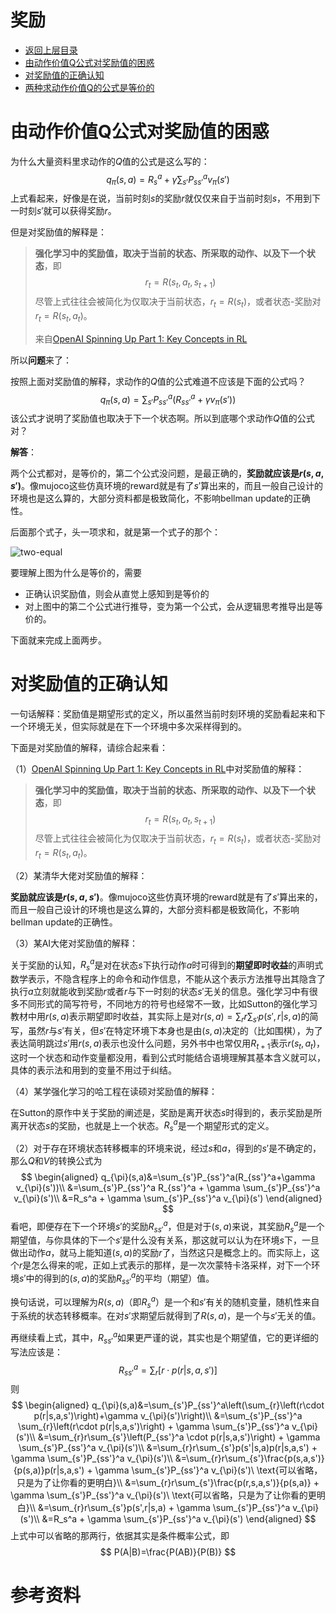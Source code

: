 # 奖励

- [返回上层目录](../state-reward-action.md)
- [由动作价值Q公式对奖励值的困惑](#由动作价值Q公式对奖励值的困惑)
- [对奖励值的正确认知](#对奖励值的正确认知)
- [两种求动作价值Q的公式是等价的](#两种求动作价值Q的公式是等价的)



# 由动作价值Q公式对奖励值的困惑

为什么大量资料里求动作的$Q$值的公式是这么写的：
$$
q_{\pi}(s,a)=R_s^a + \gamma \sum_{s'}P_{ss'}^a v_{\pi}(s')
$$
上式看起来，好像是在说，当前时刻$s$的奖励$r$就仅仅来自于当前时刻$s$，不用到下一时刻$s'$就可以获得奖励$r$。

但是对奖励值的解释是：

> **强化学习中的奖励值，取决于当前的状态、所采取的动作、以及下一个状态**，即
> $$
> r_t=R(s_t, a_t, s_{t+1})
> $$
> 尽管上式往往会被简化为仅取决于当前状态，$r_t=R(s_t)$，或者状态-奖励对$r_t=R(s_t,a_t)$。
>
> 来自[OpenAI Spinning Up Part 1: Key Concepts in RL](https://spinningup.openai.com/en/latest/spinningup/rl_intro.html#id2)

所以**问题**来了：

按照上面对奖励值的解释，求动作的$Q$值的公式难道不应该是下面的公式吗？
$$
q_{\pi}(s,a)=\sum_{s'}P_{ss'}^a(R_{ss'}^a+\gamma v_{\pi}(s'))
$$
该公式才说明了奖励值也取决于下一个状态啊。所以到底哪个求动作$Q$值的公式对？

**解答**：

两个公式都对，是等价的，第二个公式没问题，是最正确的，**奖励就应该是$r(s,a,s')$**。像mujoco这些仿真环境的reward就是有了$s'$算出来的，而且一般自己设计的环境也是这么算的，大部分资料都是极致简化，不影响bellman update的正确性。

后面那个式子，头一项求和，就是第一个式子的那个：

![two-equal](pic/two-equal.png)

要理解上图为什么是等价的，需要

* 正确认识奖励值，则会从直觉上感知到是等价的
* 对上图中的第二个公式进行推导，变为第一个公式，会从逻辑思考推导出是等价的。

下面就来完成上面两步。

# 对奖励值的正确认知

一句话解释：奖励值是期望形式的定义，所以虽然当前时刻环境的奖励看起来和下一个环境无关，但实际就是在下一个环境中多次采样得到的。

下面是对奖励值的解释，请综合起来看：

（1）[OpenAI Spinning Up Part 1: Key Concepts in RL](https://spinningup.openai.com/en/latest/spinningup/rl_intro.html#id2)中对奖励值的解释：

> **强化学习中的奖励值，取决于当前的状态、所采取的动作、以及下一个状态**，即
> $$
> r_t=R(s_t, a_t, s_{t+1})
> $$
> 尽管上式往往会被简化为仅取决于当前状态，$r_t=R(s_t)$，或者状态-奖励对$r_t=R(s_t,a_t)$。

（2）某清华大佬对奖励值的解释：

**奖励就应该是$r(s,a,s')$**。像mujoco这些仿真环境的reward就是有了$s'$算出来的，而且一般自己设计的环境也是这么算的，大部分资料都是极致简化，不影响bellman update的正确性。

（3）某AI大佬对奖励值的解释：

关于奖励的认知，$R_s^a$是对在状态$s$下执行动作$a$时可得到的**期望即时收益**的声明式数学表示，不隐含程序上的命令和动作信息，不能从这个表示方法推导出其隐含了执行$a$立刻就能收到奖励$r$或者$r$与下一时刻的状态$s'$无关的信息。强化学习中有很多不同形式的简写符号，不同地方的符号也经常不一致，比如Sutton的强化学习教材中用$r(s,a)$表示期望即时收益，其实际上是对$r(s,a)=\sum_rr\sum_{s'}⁡p(s',r|s,a)$的简写，虽然$r$与$s'$有关，但$s'$在特定环境下本身也是由$(s,a)$决定的（比如围棋），为了表达简明跳过$s'$用$r(s,a)$表示也没什么问题，另外书中也常仅用$R_{t+1}$表示$r(s_t,a_t)$，这时一个状态和动作变量都没用，看到公式时能结合语境理解其基本含义就可以，具体的表示法和用到的变量不用过于纠结。

（4）某学强化学习的哈工程在读硕对奖励值的解释：

在Sutton的原作中关于奖励的阐述是，奖励是离开状态$s$时得到的，表示奖励是所离开状态$s$的奖励，也就是上一个状态。$R_s^a$是一个期望形式的定义。


（2）对于存在环境状态转移概率的环境来说，经过$s$和$a$，得到的$s'$是不确定的，那么$Q$和$V$的转换公式为
$$
\begin{aligned}
q_{\pi}(s,a)&=\sum_{s'}P_{ss'}^a(R_{ss'}^a+\gamma v_{\pi}(s'))\\
&=\sum_{s'}P_{ss'}^a R_{ss'}^a + \gamma \sum_{s'}P_{ss'}^a v_{\pi}(s')\\
&=R_s^a + \gamma \sum_{s'}P_{ss'}^a v_{\pi}(s')
\end{aligned}
$$
看吧，即便存在下一个环境$s'$的奖励$R_{ss'}^a$，但是对于$(s,a)$来说，其奖励$R_s^a$是一个期望值，与你具体的下一个$s'$是什么没有关系，那这就可以认为在环境$s$下，一旦做出动作$a$，就马上能知道$(s,a)$的奖励$r$了，当然这只是概念上的。而实际上，这个$r$是怎么得来的呢，正如上式表示的那样，是一次次蒙特卡洛采样，对下一个环境$s'$中的得到的$(s,a)$的奖励$R_{ss'}^a$的平均（期望）值。

换句话说，可以理解为$R(s,a)$（即$R_s^a$）是一个和$s'$有关的随机变量，随机性来自于系统的状态转移概率。在对$s'$求期望后就得到了$R(s, a)$，是一个与$s'$无关的值。

再继续看上式，其中，$R_{ss'}^a$如果更严谨的说，其实也是个期望值，它的更详细的写法应该是：
$$
R_{ss'}^a=\sum_{r}\left[r\cdot p(r|s,a,s')\right]
$$
则
$$
\begin{aligned}
q_{\pi}(s,a)&=\sum_{s'}P_{ss'}^a\left(\sum_{r}\left(r\cdot p(r|s,a,s')\right)+\gamma v_{\pi}(s')\right)\\
&=\sum_{s'}P_{ss'}^a \sum_{r}\left(r\cdot p(r|s,a,s')\right) + \gamma \sum_{s'}P_{ss'}^a v_{\pi}(s')\\
&=\sum_{r}r\sum_{s'}\left(P_{ss'}^a \cdot p(r|s,a,s')\right) + \gamma \sum_{s'}P_{ss'}^a v_{\pi}(s')\\
&=\sum_{r}r\sum_{s'}p(s'|s,a)p(r|s,a,s') + \gamma \sum_{s'}P_{ss'}^a v_{\pi}(s')\\
&=\sum_{r}r\sum_{s'}\frac{p(s,a,s')}{p(s,a)}p(r|s,a,s') + \gamma \sum_{s'}P_{ss'}^a v_{\pi}(s')\ \text{可以省略，只是为了让你看的更明白}\\
&=\sum_{r}r\sum_{s'}\frac{p(r,s,a,s')}{p(s,a)} + \gamma \sum_{s'}P_{ss'}^a v_{\pi}(s')\ \text{可以省略，只是为了让你看的更明白}\\
&=\sum_{r}r\sum_{s'}p(s',r|s,a) + \gamma \sum_{s'}P_{ss'}^a v_{\pi}(s')\\
&=R_s^a + \gamma \sum_{s'}P_{ss'}^a v_{\pi}(s')
\end{aligned}
$$
上式中可以省略的那两行，依据其实是条件概率公式，即
$$
P(A|B)=\frac{P(AB)}{P(B)}
$$

# 参考资料

